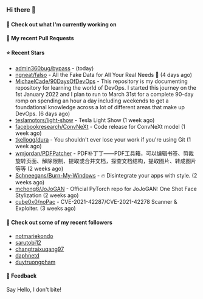 ### Hi there 👋

#### 👷 Check out what I'm currently working on

#### 🔨 My recent Pull Requests


#### ⭐ Recent Stars

- [admin360bug/bypass](https://github.com/admin360bug/bypass) -  (today)
- [ngneat/falso](https://github.com/ngneat/falso) - All the Fake Data for All Your Real Needs 🙂 (4 days ago)
- [MichaelCade/90DaysOfDevOps](https://github.com/MichaelCade/90DaysOfDevOps) - This repository is my documenting repository for learning the world of DevOps. I started this journey on the 1st January 2022 and I plan to run to March 31st for a complete 90-day romp on spending an hour a day including weekends to get a foundational knowledge across a lot of different areas that make up DevOps.  (6 days ago)
- [teslamotors/light-show](https://github.com/teslamotors/light-show) - Tesla Light Show (1 week ago)
- [facebookresearch/ConvNeXt](https://github.com/facebookresearch/ConvNeXt) - Code release for ConvNeXt model (1 week ago)
- [tkellogg/dura](https://github.com/tkellogg/dura) - You shouldn&#39;t ever lose your work if you&#39;re using Git (1 week ago)
- [wmjordan/PDFPatcher](https://github.com/wmjordan/PDFPatcher) - PDF补丁丁——PDF工具箱，可以编辑书签、剪裁旋转页面、解除限制、提取或合并文档，探查文档结构，提取图片、转成图片等等 (2 weeks ago)
- [Schneegans/Burn-My-Windows](https://github.com/Schneegans/Burn-My-Windows) - 🔥 Disintegrate your apps with style. (2 weeks ago)
- [mchong6/JoJoGAN](https://github.com/mchong6/JoJoGAN) - Official PyTorch repo for JoJoGAN: One Shot Face Stylization (2 weeks ago)
- [cube0x0/noPac](https://github.com/cube0x0/noPac) - CVE-2021-42287/CVE-2021-42278 Scanner &amp; Exploiter. (3 weeks ago)

#### 👯 Check out some of my recent followers

- [notmariekondo](https://github.com/notmariekondo)
- [sarutobi12](https://github.com/sarutobi12)
- [changtraixuqang97](https://github.com/changtraixuqang97)
- [daphnetd](https://github.com/daphnetd)
- [duytruongpham](https://github.com/duytruongpham)

#### 💬 Feedback

Say Hello, I don't bite!